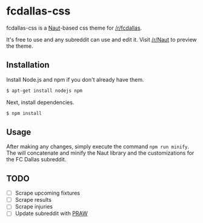 # fcdallas-css

fcdallas-css is a [Naut](https://github.com/Axel--/Naut-for-reddit)-based css theme for [/r/fcdallas](http://www.reddit.com/r/fcdallas).

It's free to use and any subreddit can use and edit it. Visit [/r/Naut](http://www.reddit.com/r/Naut) to preview the theme.

## Installation

Install Node.js and npm if you don't already have them.

```sh
$ apt-get install nodejs npm
```

Next, install dependencies.

```sh
$ npm install
```

## Usage

After making any changes, simply execute the command `npm run minify`. The will concatenate and minify the Naut library and the customizations for the FC Dallas subreddit.

## TODO

- [ ] Scrape upcoming fixtures
- [ ] Scrape results
- [ ] Scrape injuries
- [ ] Update subreddit with [PRAW](https://github.com/praw-dev/praw)
